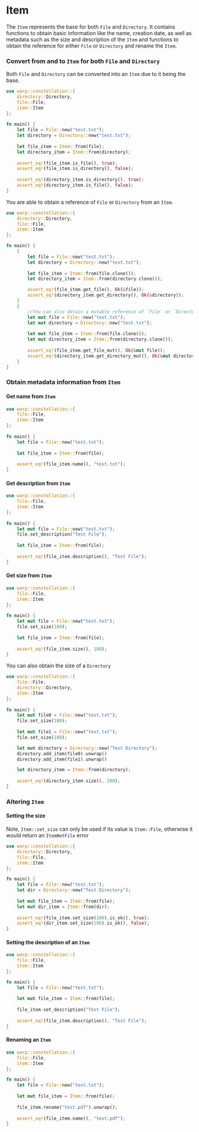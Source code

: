 # Item

The `Item` represents the base for both `File` and `Directory`. It contains functions to obtain basic information like 
the name, creation 
date, as well as metadata such as the size and description of the `Item` and functions to obtain the reference 
for 
either 
`File` or `Directory` and rename the `Item`. 


### Convert from and to `Item` for both `File` and `Directory`

Both `File` and `Directory` can be converted into an `Item` due to it being the base. 

```rust
use warp::constellation::{
    directory::Directory, 
    file::File, 
    item::Item
};
 
fn main() {
    let file = File::new("test.txt");
    let directory = Directory::new("test.txt");
    
    let file_item = Item::from(file);
    let directory_item = Item::from(directory);
    
    assert_eq!(file_item.is_file(), true);
    assert_eq!(file_item.is_directory(), false);
    
    assert_eq!(directory_item.is_directory(), true);
    assert_eq!(directory_item.is_file(), false);
}
```

You are able to obtain a reference of `File` or `Directory` from an `Item`. 

```rust
use warp::constellation::{
    directory::Directory,
    file::File,
    item::Item
};

fn main() {
    {
        let file = File::new("test.txt");
        let directory = Directory::new("test.txt");
        
        let file_item = Item::from(file.clone());
        let directory_item = Item::from(directory.clone());

        assert_eq!(file_item.get_file(), Ok(&file));
        assert_eq!(directory_item.get_directory(), Ok(&directory));
    }
    {
        //You can also obtain a mutable reference of `File` or `Directory from `Item`
        let mut file = File::new("test.txt");
        let mut directory = Directory::new("test.txt");
        
        let mut file_item = Item::from(file.clone());
        let mut directory_item = Item::from(directory.clone());
        
        assert_eq!(file_item.get_file_mut(), Ok(&mut file));
        assert_eq!(directory_item.get_directory_mut(), Ok(&mut directory));
    }
}
```

### Obtain metadata information from `Item`

#### Get name from `Item`

```rust
use warp::constellation::{
    file::File, 
    item::Item
};
 
fn main() {
    let file = File::new("test.txt");
    
    let file_item = Item::from(file);
    
    assert_eq!(file_item.name(), "test.txt");
}
```

#### Get description from `Item`

```rust
use warp::constellation::{
    file::File, 
    item::Item
};
 
fn main() {
    let mut file = File::new("test.txt");
    file.set_description("Test File");
    
    let file_item = Item::from(file);
    
    assert_eq!(file_item.description(), "Test File");
}
```

#### Get size from `Item`

```rust
use warp::constellation::{
    file::File, 
    item::Item
};
 
fn main() {
    let mut file = File::new("test.txt");
    file.set_size(100);
    
    let file_item = Item::from(file);
    
    assert_eq!(file_item.size(), 100);
}
```

You can also obtain the size of a `Directory`

```rust
use warp::constellation::{
    file::File,
    directory::Directory,
    item::Item
};
 
fn main() {
    let mut file0 = File::new("test.txt");
    file.set_size(100);
    
    let mut file1 = File::new("test.txt");
    file.set_size(100);

    let mut directory = Directory::new("Test Directory");
    directory.add_item(file0).unwrap()
    directory.add_item(file1).unwrap()

    let directory_item = Item::from(directory);
    
    assert_eq!(directory_item.size(), 200);
}
```

### Altering `Item`

#### Setting the size

Note, `Item::set_size` can only be used if its value is `Item::File`, otherwise it would return an `ItemNotFile` error

```rust
use warp::constellation::{
    directory::Directory,
    file::File,
    item::Item
};

fn main() {
    let file = File::new("test.txt");
    let dir = Directory::new("Test Directory");
    
    let mut file_item = Item::from(file);
    let mut dir_item = Item::from(dir);
    
    assert_eq!(file_item.set_size(100).is_ok(), true);
    assert_eq!(dir_item.set_size(100).is_ok(), false);
}

```

#### Setting the description of an `Item`

```rust
use warp::constellation::{
    file::File,
    item::Item
};

fn main() {
    let file = File::new("test.txt");
    
    let mut file_item = Item::from(file);
    
    file_item.set_description("Test File");
    
    assert_eq!(file_item.description(), "Test File");
}
```

#### Renaming an `Item`

```rust
use warp::constellation::{
    file::File,
    item::Item
};

fn main() {
    let file = File::new("test.txt");
    
    let mut file_item = Item::from(file);
    
    file_item.rename("test.pdf").unwrap();
    
    assert_eq!(file_item.name(), "test.pdf");
}
```